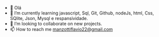 - 👋 Olá
- 🌱 I’m currently learning javascript, Sql, Git, Github, nodeJs, html, Css, SQlite, Json, Mysql e respansividade.
- 💞️ I’m looking to collaborate on new projects.
- 📫 How to reach me manzottiflavio22@gmail.com
